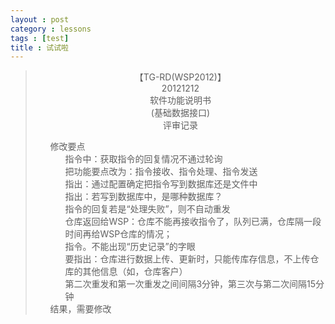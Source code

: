 ```yaml
---
layout : post
category : lessons
tags : [test]
title : 试试啦
---
```


<blockquote>
<!DOCTYPE HTML PUBLIC "-//W3C//DTD HTML 4.01 Transitional//EN" "http://www.w3.org/TR/html4/loose.dtd">
<html>
<head>
<title>&#12304;TG-RD(WSP2012)&#12305; &nbsp;&nbsp;&nbsp;20121212 &nbsp;&nbsp;&nbsp;&#36719;&#20214;&#21151;&#33021;&#35828;&#26126;&#20070;&nbsp;&nbsp;&nbsp;&nbsp;(&#22522;&#30784;&#25968;&#25454;&#25509;&#21475;) &nbsp;&nbsp;&nbsp;&#35780;&#23457;&#35760;&#24405;</title>
<style type="text/css">
    li { list-style: none;  margin: 0; }
    p { margin: 0; }

    span.l { color: red; font-weight: bold; }

    a.mapnode:link {text-decoration: none; color: black; }
    a.mapnode:visited {text-decoration: none; color: black; }
    a.mapnode:active {text-decoration: none; color: black; }
    a.mapnode:hover {text-decoration: none; color: black; background: #eeeee0; }

</style>
<!-- ^ Position is not set to relative / absolute here because of Mozilla -->
</head>
<body>
&#xa;    <p style="text-align: center">&#xa;      &#12304;TG-RD(WSP2012)&#12305;&#xa;    </p>&#xa;    <p style="text-align: center">&#xa;      20121212&#xa;    </p>&#xa;    <p style="text-align: center">&#xa;      &#36719;&#20214;&#21151;&#33021;&#35828;&#26126;&#20070;&#xa;    </p>&#xa;    <p style="text-align: center">&#xa;      (&#22522;&#30784;&#25968;&#25454;&#25509;&#21475;)&#xa;    </p>&#xa;    <p style="text-align: center">&#xa;      &#35780;&#23457;&#35760;&#24405;&#xa;    </p>&#xa;  
<ul><li>&#20462;&#25913;&#35201;&#28857;
<ul><li>&#25351;&#20196;&#20013;&#65306;&#33719;&#21462;&#25351;&#20196;&#30340;&#22238;&#22797;&#24773;&#20917;&#19981;&#36890;&#36807;&#36718;&#35810;

</li>
<li>&#25226;&#21151;&#33021;&#35201;&#28857;&#25913;&#20026;&#65306;&#25351;&#20196;&#25509;&#25910;&#12289;&#25351;&#20196;&#22788;&#29702;&#12289;&#25351;&#20196;&#21457;&#36865;

</li>
<li>&#25351;&#20986;&#65306;&#36890;&#36807;&#37197;&#32622;&#30830;&#23450;&#25226;&#25351;&#20196;&#20889;&#21040;&#25968;&#25454;&#24211;&#36824;&#26159;&#25991;&#20214;&#20013;

</li>
<li>&#25351;&#20986;&#65306;&#33509;&#20889;&#21040;&#25968;&#25454;&#24211;&#20013;&#65292;&#26159;&#21738;&#31181;&#25968;&#25454;&#24211;&#65311;

</li>
<li>&#25351;&#20196;&#30340;&#22238;&#22797;&#33509;&#26159;&#8220;&#22788;&#29702;&#22833;&#36133;&#8221;&#65292;&#21017;&#19981;&#33258;&#21160;&#37325;&#21457;

</li>
<li>&#20179;&#24211;&#36820;&#22238;&#32473;WSP&#65306;&#20179;&#24211;&#19981;&#33021;&#20877;&#25509;&#25910;&#25351;&#20196;&#20102;&#65292;&#38431;&#21015;&#24050;&#28385;&#65292;&#20179;&#24211;&#38548;&#19968;&#27573;&#26102;&#38388;&#20877;&#32473;WSP&#20179;&#24211;&#30340;&#24773;&#20917;&#65307;

</li>
<li>&#25351;&#20196;&#12290;&#19981;&#33021;&#20986;&#29616;&#8220;&#21382;&#21490;&#35760;&#24405;&#8221;&#30340;&#23383;&#30524;

</li>
<li>&#35201;&#25351;&#20986;&#65306;&#20179;&#24211;&#36827;&#34892;&#25968;&#25454;&#19978;&#20256;&#12289;&#26356;&#26032;&#26102;&#65292;&#21482;&#33021;&#20256;&#24211;&#23384;&#20449;&#24687;&#65292;&#19981;&#19978;&#20256;&#20179;&#24211;&#30340;&#20854;&#20182;&#20449;&#24687;&#65288;&#22914;&#65292;&#20179;&#24211;&#23458;&#25143;&#65289;

</li>
<li>&#31532;&#20108;&#27425;&#37325;&#21457;&#21644;&#31532;&#19968;&#27425;&#37325;&#21457;&#20043;&#38388;&#38388;&#38548;3&#20998;&#38047;&#65292;&#31532;&#19977;&#27425;&#19982;&#31532;&#20108;&#27425;&#38388;&#38548;15&#20998;&#38047;

</li>

</ul>
</li>
<li>&#32467;&#26524;&#65292;&#38656;&#35201;&#20462;&#25913;

</li>

</ul></body>
</html>

</blcokquote>